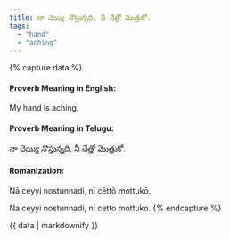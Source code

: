 ```yaml
---
title: నా చెయ్యి నొస్తున్నది, నీ చేత్తో మొత్తుకో.
tags:
  - "hand"
  - "aching"
---
```


{% capture data %}
#### Proverb Meaning in English:
My hand is aching,

#### Proverb Meaning in Telugu:
నా చెయ్యి నొస్తున్నది, నీ చేత్తో మొత్తుకో.

#### Romanization:
Nā ceyyi nostunnadi, nī cēttō mottukō.

Na ceyyi nostunnadi, ni cetto mottuko.
{% endcapture %}

{{ data | markdownify }}

